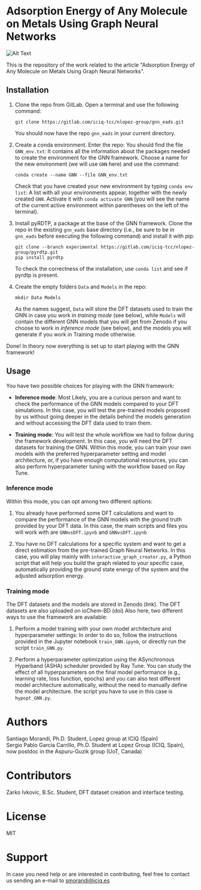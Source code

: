 # Adsorption Energy of Any Molecule on Metals Using Graph Neural Networks

![Alt Text](https://gitlab.com/iciq-tcc/nlopez-group/gnn_eads/-/blob/master/GNN.gif)

This is the repository of the work related to the article "Adsorption Energy of Any Molecule on Metals Using Graph Neural Networks".
## Installation

1. Clone the repo from GitLab. Open a terminal and use the following command:  

    `git clone https://gitlab.com/iciq-tcc/nlopez-group/gnn_eads.git`  
    
    You should now have the repo ``gnn_eads`` in your current directory.  

2. Create a conda environment. Enter the repo: You should find the file `GNN_env.txt`: It contains all the information about the packages needed to create the environment for the GNN framework. Choose a name for the new environment (we will use `GNN` here) and use the command:  

    `conda create --name GNN --file GNN_env.txt`  
    
    Check that you have created your new environment by typing `conda env list`: A list with all your environments appear, together with the newly created `GNN`. Activate it with `conda activate GNN` (you will see the name of the current active environment within parentheses on the left of the terminal).  

3. Install pyRDTP, a package at the base of the GNN framework. Clone the repo in the existing `gnn_eads` base directory (i.e., be sure to be in `gnn_eads` before executing the following command) and install it with pip:  

    `git clone --branch experimental https://gitlab.com/iciq-tcc/nlopez-group/pyrdtp.git`  
    `pip install pyrdtp`

    To check the correctness of the installation, use `conda list` and see if pyrdtp is present.

4. Create the empty folders `Data` and `Models` in the repo: 

    `mkdir Data Models`

    As the names suggest, `Data` will store the DFT datasets used to train the GNN in case you work in *training mode* (see below), while `Models` will contain the different GNN models that you will get from Zenodo if you choose to work in *inference mode* (see below), and the models you will generate if you work in Training mode otherwise.

Done! In theory now everything is set up to start playing with the GNN framework!  
## Usage

You have two possible choices for playing with the GNN framework:

- **Inference mode**: Most Likely, you are a curious person and want to check the performance of the GNN models compared to your DFT simulations. In this case, you will test the pre-trained models proposed by us without going deeper in the details behind the models generation and without accessing the DFT data used to train them. 

- **Training mode**: You will test the whole workflow we had to follow during the framework development. In this case, you will need the DFT datasets for training the GNN. Within this mode, you can train your own models with the preferred hyperparameter setting and model architecture, or, if you have enough computational resources, you can also perform hyperparameter tuning with the workflow based on Ray Tune.

### Inference mode

Within this mode, you can opt among two different options:

1. You already have performed some DFT calculations and want to compare the performance of the GNN models with the ground truth provided by your DFT data. In this case, the main scripts and files you will work with are `GNNvsDFT.ipynb` and `GNNvsDFT.ipynb`

2. You have no DFT calculations for a specific system and want to get a direct estimation from the pre-trained Graph Neural Networks. In this case, you will play mainly with `interactive_graph_creator.py`, a Python script that will help you build the graph related to your specific case, automatically providing the ground state energy of the system and the adjusted adsorption energy. 
### Training mode

The DFT datasets and the models are stored in Zenodo (link). The DFT datasets are also uploaded on ioChem-BD (doi)
Also here, two different ways to use the framework are available:

1. Perform a model training with your own model architecture and hyperparameter settings: In order to do so, follow the instructions provided in the Jupyter notebook `train_GNN.ipynb`, or directly run the script `train_GNN.py`.

2. Perform a hyperparameter optimization using the ASynchronous Hyperband (ASHA) scheduler provided by Ray Tune. You can study the effect of all hyperparameters on the final model performance (e.g., learning rate, loss function, epochs) and you can also test different model architecture automatically, without the need to manually define the model architecture. the script you have to use in this case is `hypopt_GNN.py`.


# Authors

Santiago Morandi, Ph.D. Student, Lopez group at ICIQ (Spain)  
Sergio Pablo Garcia Carrillo, Ph.D. Student at Lopez Group (ICIQ, Spain), now postdoc in the Aspuru-Guzik group (UoT, Canada)
# Contributors

Zarko Ivkovic, B.Sc. Student, DFT dataset creation and interface testing.

# License

MIT

# Support 

In case you need help or are interested in contributing, feel free to contact us sending an e-mail to smorandi@iciq.es

